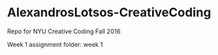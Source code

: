 # AlexandrosLotsos-CreativeCoding
Repo for NYU Creative Coding Fall 2016

Week 1 assignment folder: week 1
